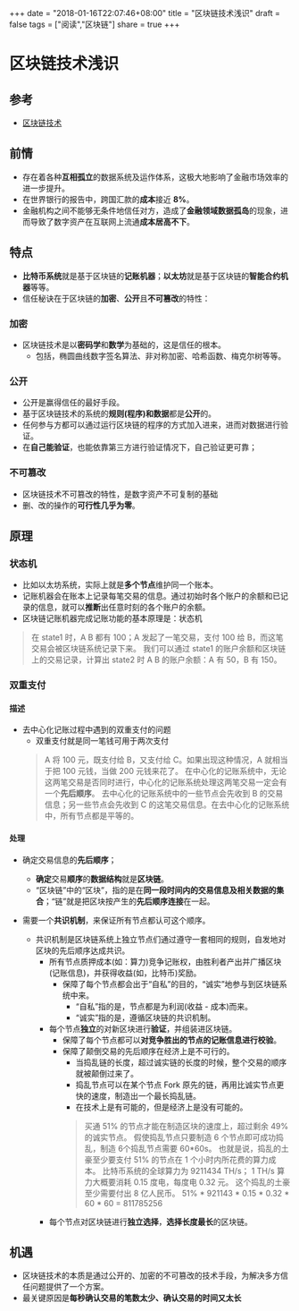 +++
date = "2018-01-16T22:07:46+08:00"
title = "区块链技术浅识"
draft = false
tags = ["阅读","区块链"]
share = true
+++


# 区块链技术浅识

## 参考
- [区块链技术](https://mp.weixin.qq.com/s/fwy0iC-N4pBbEjXpgnOlLg)


## 前情

- 存在着各种**互相孤立**的数据系统及运作体系，这极大地影响了金融市场效率的进一步提升。
- 在世界银行的报告中，跨国汇款的**成本**接近 **8%**。
- 金融机构之间不能够无条件地信任对方，造成了**金融领域数据孤岛**的现象，进而导致了数字资产在互联网上流通**成本居高不下**。


## 特点
- **比特币系统**就是基于区块链的**记账机器**；**以太坊**就是基于区块链的**智能合约机器**等等。
- 信任秘诀在于区块链的**加密**、**公开**且**不可篡改**的特性：

### 加密
- 区块链技术是以**密码学**和**数学**为基础的，这是信任的根本。
	- 包括，椭圆曲线数字签名算法、非对称加密、哈希函数、梅克尔树等等。

### 公开
- 公开是赢得信任的最好手段。
- 基于区块链技术的系统的**规则(程序)和数据**都是**公开**的。
- 任何参与方都可以通过运行区块链的程序的方式加入进来，进而对数据进行验证。
- 在**自己能验证**，也能依靠第三方进行验证情况下，自己验证更可靠；


### 不可篡改
- 区块链技术不可篡改的特性，是数字资产不可复制的基础
- 删、改的操作的**可行性几乎为零**。


## 原理
### 状态机

- 比如以太坊系统，实际上就是**多个节点**维护同一个账本。
- 记账机器会在账本上记录每笔交易的信息。通过初始时各个账户的余额和已记录的信息，就可以**推断**出任意时刻的各个账户的余额。
- 区块链记账机器完成记账功能的基本原理是：状态机
>	在 state1 时，A B 都有 100；A 发起了一笔交易，支付 100 给 B，而这笔交易会被区块链系统记录下来。
	我们可以通过 state1 的账户余额和区块链上的交易记录，计算出 state2 时 A B 的账户余额：A 有 50，B 有 150。


### 双重支付
#### 描述
- 去中心化记账过程中遇到的双重支付的问题
	- 双重支付就是同一笔钱可用于两次支付
	>	A 将 100 元，既支付给 B，又支付给 C。如果出现这种情况，A 就相当于把 100 元钱，当做 200 元钱来花了。
		在中心化的记账系统中，无论这两笔交易是否同时进行，中心化的记账系统处理这两笔交易一定会有一个**先后顺序**。
		去中心化的记账系统中的一些节点会先收到 B 的交易信息；另一些节点会先收到 C 的这笔交易信息。在去中心化的记账系统中，所有节点都是平等的。

#### 处理
- 确定交易信息的**先后顺序**；
	- **确定**交易**顺序**的**数据结构**就是**区块链**。
	- “区块链”中的“区块”，指的是在**同一段时间内的交易信息及相关数据的集合**；“链”就是把区块按产生的**先后顺序连接**在一起。

- 需要一个**共识机制**，来保证所有节点都认可这个顺序。
	- 共识机制是区块链系统上独立节点们通过遵守一套相同的规则，自发地对区块的先后顺序达成共识。
		- 所有节点质押成本(如：算力)竞争记账权，由胜利者产出并广播区块(记账信息)，并获得收益(如，比特币)奖励。
			- 保障了每个节点都会出于“自私”的目的，“诚实”地参与到区块链系统中来。
				- “自私”指的是，节点都是为利润(收益 - 成本)而来。
				- “诚实”指的是，遵循区块链的共识机制。
		- 每个节点**独立**的对新区块进行**验证**，并组装进区块链。
			- 保障了每个节点都可以**对竞争胜出的节点的记账信息进行校验**。
			- 保障了颠倒交易的先后顺序在经济上是不可行的。
				- 当捣乱链的长度，超过诚实链的长度的时候，整个交易的顺序就被颠倒过来了。
				- 捣乱节点可以在某个节点 Fork 原先的链，再用比诚实节点更快的速度，制造出一个最长捣乱链。
				- 在技术上是有可能的，但是经济上是没有可能的。
				> 	买通 51% 的节点才能在制造区块的速度上，超过剩余 49% 的诚实节点。
					假使捣乱节点只要制造 6 个节点即可成功捣乱，制造 6个捣乱节点需要 60*60s。
					也就是说，捣乱的土豪至少要支付 51% 的节点在 1 个小时内所花费的算力成本。
					比特币系统的全球算力为 9211434 TH/s；
					1 TH/s 算力大概要消耗 0.15 度电，每度电 0.32 元。
					这个捣乱的土豪至少需要付出 8 亿人民币。
					51% * 921143 * 0.15 * 0.32 * 60 * 60 = 811785256
		- 每个节点对区块链进行**独立选择**，**选择长度最长**的区块链。



## 机遇

- 区块链技术的本质是通过公开的、加密的不可篡改的技术手段，为解决多方信任问题提供了一个方案。
- 最关键原因是**每秒确认交易的笔数太少、确认交易的时间又太长**
